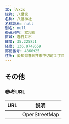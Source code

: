 ```yaml
---
ID: lVxzs
総称: 八幡宮
名称: 八幡神社
名称読み: null
別名: null
都道府県: 愛知県
区域: 春日井市
緯度: 35.225871
経度: 136.9748659
郵便番号: 4860925
住所: 愛知県春日井市中切町２丁目
---
```


## その他

### 参考URL

| URL | 説明          |
| --- | ------------- |
|     | OpenStreetMap |
